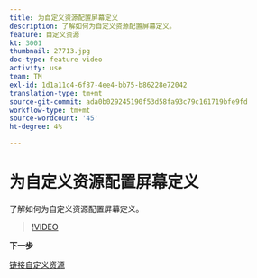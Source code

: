 ```yaml
---
title: 为自定义资源配置屏幕定义
description: 了解如何为自定义资源配置屏幕定义。
feature: 自定义资源
kt: 3001
thumbnail: 27713.jpg
doc-type: feature video
activity: use
team: TM
exl-id: 1d1a11c4-6f87-4ee4-bb75-b86228e72042
translation-type: tm+mt
source-git-commit: ada0b029245190f53d58fa93c79c161719bfe9fd
workflow-type: tm+mt
source-wordcount: '45'
ht-degree: 4%

---
```


# 为自定义资源配置屏幕定义

了解如何为自定义资源配置屏幕定义。

>[!VIDEO](https://video.tv.adobe.com/v/27713?quality=9)

**下一步**

[链接自定义资源](./linking-custom-resources.md)
